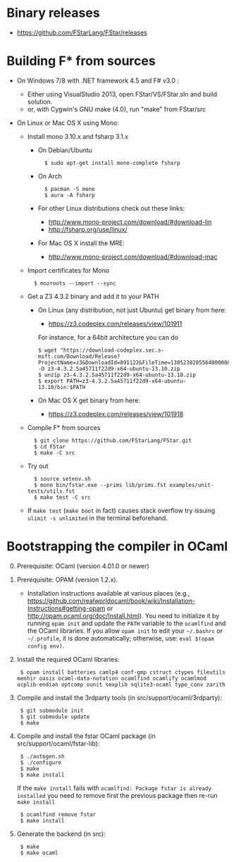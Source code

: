 # Binary releases
- https://github.com/FStarLang/FStar/releases

# Building F* from sources

- On Windows 7/8 with .NET framework 4.5 and F# v3.0 :
  - Either using VisualStudio 2013, open FStar/VS/FStar.sln and build solution.
  - or, with Cygwin's GNU make (4.0), run "make" from FStar/src

- On Linux or Mac OS X using Mono:
  - Install mono 3.10.x and fsharp 3.1.x
    - On Debian/Ubuntu

            $ sudo apt-get install mono-complete fsharp

    - On Arch

            $ pacman -S mono
            $ aura -A fsharp

    - For other Linux distributions check out these links:
      - http://www.mono-project.com/download/#download-lin
      - http://fsharp.org/use/linux/
    - For Mac OS X install the MRE:
      - http://www.mono-project.com/download/#download-mac

  - Import certificates for Mono

          $ mozroots --import --sync

  - Get a Z3 4.3.2 binary and add it to your PATH

    - On Linux (any distribution, not just Ubuntu) get binary from here:
      - https://z3.codeplex.com/releases/view/101911
    
      For instance, for a 64bit architecture you can do

          $ wget "https://download-codeplex.sec.s-msft.com/Download/Release?ProjectName=z3&DownloadId=891122&FileTime=130523828556400000&Build=20941" -O z3-4.3.2.5a45711f22d9-x64-ubuntu-13.10.zip
          $ unzip z3-4.3.2.5a45711f22d9-x64-ubuntu-13.10.zip
          $ export PATH=z3-4.3.2.5a45711f22d9-x64-ubuntu-13.10/bin:$PATH

    - On Mac OS X get binary from here:
      - https://z3.codeplex.com/releases/view/101918

  - Compile F* from sources

          $ git clone https://github.com/FStarLang/FStar.git
          $ cd FStar
          $ make -C src

  - Try out

          $ source setenv.sh
          $ mono bin/fstar.exe --prims lib/prims.fst examples/unit-tests/utils.fst
          $ make test -C src

  - If `make test` (`make boot` in fact) causes stack overflow try
    issuing `ulimit -s unlimited` in the terminal beforehand.

# Bootstrapping the compiler in OCaml

0. Prerequisite: OCaml (version 4.01.0 or newer)

1. Prerequisite: OPAM (version 1.2.x).
   - Installation instructions available at various places
     (e.g., https://github.com/realworldocaml/book/wiki/Installation-Instructions#getting-opam
     or http://opam.ocaml.org/doc/Install.html).
     You need to initialize it by running `opam init` and update the `PATH`
     variable to the `ocamlfind` and the OCaml libraries. If you allow
     `opam init` to edit your `~/.bashrc` or `~/.profile`, it is done
     automatically; otherwise, use: `eval $(opam config env)`.

2. Install the required OCaml libraries:

        $ opam install batteries camlp4 conf-gmp cstruct ctypes fileutils menhir oasis ocaml-data-notation ocamlfind ocamlify ocamlmod ocplib-endian optcomp ounit sexplib sqlite3-ocaml type_conv zarith

3. Compile and install the 3rdparty tools (in src/support/ocaml/3rdparty):

        $ git submodule init
        $ git submodule update
        $ make

4. Compile and install the fstar OCaml package (in src/support/ocaml/fstar-lib):

        $ ./autogen.sh
        $ ./configure
        $ make
        $ make install

   If the `make install` fails with
   `ocamlfind: Package fstar is already installed`
   you need to remove first the previous package then re-run `make install`

        $ ocamlfind remove fstar
        $ make install

5. Generate the backend (in src):

        $ make
        $ make ocaml
